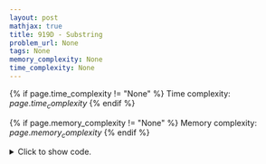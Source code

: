 ```yaml
---
layout: post
mathjax: true
title: 919D - Substring
problem_url: None
tags: None
memory_complexity: None
time_complexity: None
---
```




{% if page.time_complexity != "None" %}
Time complexity: ${{ page.time_complexity }}$
{% endif %}

{% if page.memory_complexity != "None" %}
Memory complexity: ${{ page.memory_complexity }}$
{% endif %}

<details>
<summary>
<p style="display:inline">Click to show code.</p>
</summary>
```cpp
{% raw %}
using namespace std;
using ll = long long;
using ii = pair<int, int>;
using vi = vector<int>;
int const NMAX = 3e5 + 11;
int n, m, visited[NMAX], dp[NMAX][26];
vi g[NMAX], order;
string ch;
bool dfs1(int u)
{
    if (visited[u] == 1)
        return false;
    if (visited[u] == 2)
        return true;
    visited[u] = 1;
    for (auto v : g[u])
        if (not dfs1(v))
            return false;
    visited[u] = 2;
    order.push_back(u);
    return true;
}
bool toposort(void)
{
    memset(visited, 0, sizeof(visited));
    for (int u = 0; u < n; ++u)
        if (not visited[u] and not dfs1(u))
            return false;
    return true;
}
void dfs2(int u)
{
    if (visited[u])
        return;
    for (auto v : g[u])
    {
        dfs2(v);
        for (int c = 0; c < 26; ++c)
            dp[u][c] = max(dp[u][c], dp[v][c]);
    }
    visited[u] = true;
    dp[u][ch[u] - 'a']++;
}
int solve(void)
{
    int ans = 0;
    memset(visited, 0, sizeof(visited));
    reverse(order.begin(), order.end());
    for (auto u : order)
    {
        if (not visited[u])
        {
            dfs2(u);
            ans = max(ans, *max_element(dp[u], dp[u] + 26));
        }
    }
    return ans;
}
int main(void)
{
    ios_base::sync_with_stdio(false), cin.tie(NULL);
    int u, v;
    cin >> n >> m >> ch;
    for (int i = 0; i < m; ++i)
    {
        cin >> u >> v, u--, v--;
        g[u].push_back(v);
    }
    if (toposort())
        cout << solve() << endl;
    else
        cout << -1 << endl;
    return 0;
}

{% endraw %}
```
</details>

